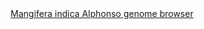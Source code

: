 <div id="Mangifera_indica_Alphonso_genome_browser" align="center">
  <a href="https://ink-blot.github.io/?sessionURL=blob:zZVpb6M4HMa_ysqvdiVCuBwg79I0Tdo09zkdjSIHbHBjMMEGklT97utm2hmtttq2qz0qIYTNY_7H8zN.ACXOBeUpaAJLN6EOgQZEzKsZSjKGhyjBAjQJYgJrIMcE5zgNMGg.AIKERIvprVoYS5mJZr0eIlKLcMoTGghd2DrKaoIXMsZKWrN0lKATT1El9IAnSixRHbEs5qngdRQEWIiaUc9wGm0qpG4v7zbnT.JNUjBJz1E3KgmVWKgTpLKlaYgPbyTynsiR27N3Ayu7g4dJ6nXMhfxynCF.tb04LYPV_ai63ben4Xjdv.kSQeclvnSY34ppw7hOesOoyLO66d8Mx2x00SryjnvN1yN7EA4OI8h3tjGkxro1gos74jL3IJPjbnpfbUunbW9v4i7NnUEXq4IoeNQA40Gh2g6CODfdJtQMz9Ec6NeenqDmQ1.VnXMKml._aUDmKNgp9dcHII.Z8gYIvC_ONmmA5yHOQbPmG4Zr.r4FHdcxfN981B5AkbN_2LwEpcoNusEhlZuQS13wXCqfIkJsPTqpfAhlZ.9U4LfFn8jZJeuJeR_6nZblZuV.4UVw7Yb2cnnfWVys9.tGgLPL44W95YHXXhIrTE.NfjEiEbGyIN.5utxSVdG7Syc8T5BU0qcpNX52FqUpl0g.7VcNxJhGsdK4hgYCzrjyGeTR9ldD.0VdJjR.U6KSCrqljMrjSoXkFWjaFmw45g807H8HhR.7dzadepZn.p69MTfKfql.IeFGpJnQVTV6GZA_kfHhtZ8IlKEd2riLdjfRirHM7w2sWas8enLSsSYFMX1yD6tlI4JRpxG6eUoMw2Qzvuy3nPFSkvXuj6B8vIsv3KiZn9iUKKcola_iYLq.a_0FQM.YOP8LJk_Gsr8NymurPxEqJ2JcV3MRXUFPoFK2pserPpnsyckfMDHgRexVcljYd0ZRLrNWxZ35bu4e7EVRrOfq_EAfQuXVTn4cFtMxGu7btMD_kBZ9i5J3YPEs.0T.W3A4G02dL8ZqhYernhwXsr9POlMaXqJB0j66NrwNze6ifQcl66KumR5RWczmk7GF7MsdUxW95f9Lb16M_j58OUwYjdIEn61.9q3x.O3xdw--">Mangifera indica Alphonso genome browser</a>
</div>
